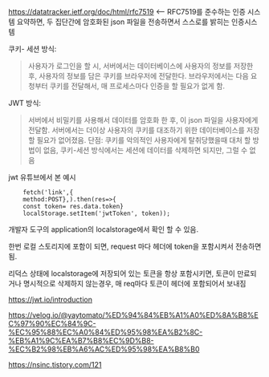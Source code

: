 https://datatracker.ietf.org/doc/html/rfc7519 <-- RFC7519를 준수하는 인증 시스템
요약하면, 두 집단간에 암호화된 json 파일을 전송하면서 스스로를 밝히는 인증시스템

쿠키- 세션 방식:
> 사용자가 로그인을 할 시, 서버에서는 데이터베이스에 사용자의 정보를 저장한 후, 사용자의 정보를 담은 쿠키를 브라우저에 전달한다. 
> 브라우저에서는 다음 요청부터 쿠키를 전달해서, 매 프로세스마다 인증을 할 필요가 없게 함.

JWT 방식:
> 서버에서 비밀키를 사용해서 데이터를 암호화 한 후, 이 json 파일을 사용자에게 전달함.
> 서버에서는 더이상 사용자의 쿠키를 대조하기 위한 데이터베이스를 저장 할 필요가 없어졌음. 
> 단점: 쿠키를 악의적인 사용자에게 탈취당했을때 대처 할 방법이 없음, 쿠키-세션 방식에서는 세션에 데이터를 삭제하면 되지만, 그럴 수 없음

jwt 유튜브에서 본 예시 
```
	fetch('link',{ 
	method:POST},).then(res=>{
	const token= res.data.token}
	localStorage.setItem('jwtToken', token));
```
개발자 도구의 application의 localstorage에서 확인 할 수 있음. 

한번 로컬 스토리지에 포함이 되면, request 마다 헤더에 token을 포함시켜서 전송하면 됨.

리덕스 상태에 localstorage에 저장되어 있는 토큰을 항상 포함시키면, 토큰이 만료되거나 명시적으로 삭제하지 않는경우, 매 req마다 토큰이 헤더에 포함되어서 보내짐





https://jwt.io/introduction

https://velog.io/@yaytomato/%ED%94%84%EB%A1%A0%ED%8A%B8%EC%97%90%EC%84%9C-%EC%95%88%EC%A0%84%ED%95%98%EA%B2%8C-%EB%A1%9C%EA%B7%B8%EC%9D%B8-%EC%B2%98%EB%A6%AC%ED%95%98%EA%B8%B0

https://nsinc.tistory.com/121